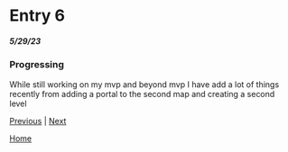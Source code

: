 # Entry 6
##### 5/29/23

### Progressing
While still working on my mvp and beyond mvp I have add a lot of things recently from adding a portal to the second map and creating a second level



[Previous](entry05.md) | [Next](entry07.md)

[Home](../README.md)